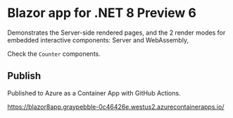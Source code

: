 # Blazor app for .NET 8 Preview 6

Demonstrates the Server-side rendered pages, and the 2 render modes for embedded interactive components: Server and WebAssembly,

Check the ``Counter`` components.

## Publish

Published to Azure as a Container App with GitHub Actions.

https://blazor8app.graypebble-0c46426e.westus2.azurecontainerapps.io/